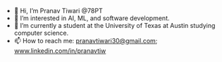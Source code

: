- 👋 Hi, I’m Pranav Tiwari @78PT
- 👀 I’m interested in AI, ML, and software development.
- 🌱 I’m currently a student at the University of Texas at Austin studying computer science. 
- 📫 How to reach me: pranavtiwari30@gmail.com; www.linkedin.com/in/pranavtiw

<!---
78PT/78PT is a ✨ special ✨ repository because its `README.md` (this file) appears on your GitHub profile.
You can click the Preview link to take a look at your changes.
--->
